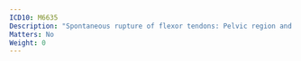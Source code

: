 ```yaml
---
ICD10: M6635
Description: "Spontaneous rupture of flexor tendons: Pelvic region and thigh"
Matters: No
Weight: 0
---
```

